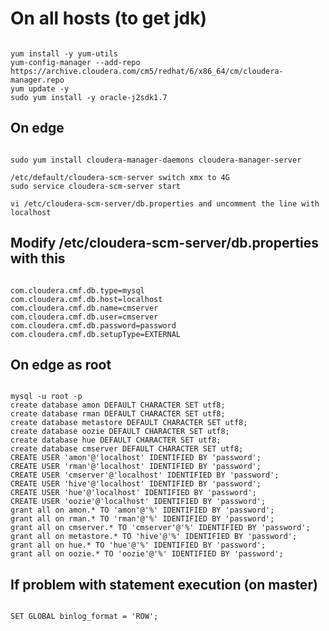 # On all hosts (to get jdk)

<pre><code>
yum install -y yum-utils
yum-config-manager --add-repo https://archive.cloudera.com/cm5/redhat/6/x86_64/cm/cloudera-manager.repo
yum update -y
sudo yum install -y oracle-j2sdk1.7
</code></pre>

## On edge 
<pre><code>
sudo yum install cloudera-manager-daemons cloudera-manager-server

/etc/default/cloudera-scm-server switch xmx to 4G
sudo service cloudera-scm-server start

vi /etc/cloudera-scm-server/db.properties and uncomment the line with localhost
</code></pre>

## Modify /etc/cloudera-scm-server/db.properties with this
<pre><code>
com.cloudera.cmf.db.type=mysql
com.cloudera.cmf.db.host=localhost
com.cloudera.cmf.db.name=cmserver
com.cloudera.cmf.db.user=cmserver
com.cloudera.cmf.db.password=password
com.cloudera.cmf.db.setupType=EXTERNAL
</code></pre>

## On edge as root
<pre><code>
mysql -u root -p
create database amon DEFAULT CHARACTER SET utf8;
create database rman DEFAULT CHARACTER SET utf8;
create database metastore DEFAULT CHARACTER SET utf8;
create database oozie DEFAULT CHARACTER SET utf8;
create database hue DEFAULT CHARACTER SET utf8;
create database cmserver DEFAULT CHARACTER SET utf8;
CREATE USER 'amon'@'localhost' IDENTIFIED BY 'password';
CREATE USER 'rman'@'localhost' IDENTIFIED BY 'password';
CREATE USER 'cmserver'@'localhost' IDENTIFIED BY 'password';
CREATE USER 'hive'@'localhost' IDENTIFIED BY 'password';
CREATE USER 'hue'@'localhost' IDENTIFIED BY 'password';
CREATE USER 'oozie'@'localhost' IDENTIFIED BY 'password';
grant all on amon.* TO 'amon'@'%' IDENTIFIED BY 'password';
grant all on rman.* TO 'rman'@'%' IDENTIFIED BY 'password';
grant all on cmserver.* TO 'cmserver'@'%' IDENTIFIED BY 'password';
grant all on metastore.* TO 'hive'@'%' IDENTIFIED BY 'password';
grant all on hue.* TO 'hue'@'%' IDENTIFIED BY 'password';
grant all on oozie.* TO 'oozie'@'%' IDENTIFIED BY 'password';
</code></pre>

## If problem with statement execution (on master)
<pre><code>
SET GLOBAL binlog_format = 'ROW'; 
</code></pre>